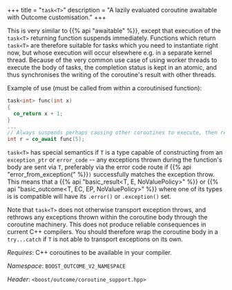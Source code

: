 +++
title = "`task<T>`"
description = "A lazily evaluated coroutine awaitable with Outcome customisation."
+++

This is very similar to {{% api "awaitable<T>" %}}, except that execution of the
`task<T>` returning function suspends immediately. Functions which return `task<T>`
are therefore suitable for tasks which you need to instantiate right now, but whose
execution will occur elsewhere e.g. in a separate kernel thread. Because of the
very common use case of using worker threads to execute the body of tasks, the
completion status is kept in an atomic, and thus synchronises the writing of the
coroutine's result with other threads.

Example of use (must be called from within a coroutinised function):

```c++
task<int> func(int x)
{
  co_return x + 1;
}
...
// Always suspends perhaps causing other coroutines to execute, then resumes.
int r = co_await func(5);
```

`task<T>` has special semantics if `T` is a type capable of constructing from
an `exception_ptr` or `error_code` -- any exceptions thrown during the function's body
are sent via `T`, preferably via the error code route if {{% api "error_from_exception(" %}}`)`
successfully matches the exception throw. This means that a {{% api "basic_result<T, E, NoValuePolicy>" %}}
or {{% api "basic_outcome<T, EC, EP, NoValuePolicy>" %}} where one of its types is
is compatible will have its `.error()` or `.exception()` set.

Note that `task<T>` does not otherwise transport exception throws, and rethrows
any exceptions thrown within the coroutine body through the coroutine machinery.
This does not produce reliable consequences in current C++ compilers. You should
therefore wrap the coroutine body in a `try...catch` if `T` is not able to transport
exceptions on its own.

*Requires*: C++ coroutines to be available in your compiler.

*Namespace*: `BOOST_OUTCOME_V2_NAMESPACE`

*Header*: `<boost/outcome/coroutine_support.hpp>`
